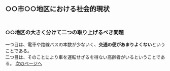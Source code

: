 ## ○○市○○地区における社会的現状<br><br>
### ○○地区の大きく分けて二つの取り上げるべき問題<br>
一つ目は、電車や路線バスの本数が少ないく、**交通の便があまりよくない**ということである。<br>
二つ目は、そのことにより車を運転せざるを得ない高齢者がいるということである。
[次のページへ]()
